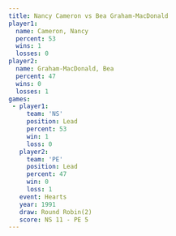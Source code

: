 ```yaml
---
title: Nancy Cameron vs Bea Graham-MacDonald
player1:                     
  name: Cameron, Nancy       
  percent: 53                
  wins: 1                    
  losses: 0                  
player2:                     
  name: Graham-MacDonald, Bea
  percent: 47                
  wins: 0                    
  losses: 1                  
games:
 - player1:        
     team: 'NS'    
     position: Lead
     percent: 53   
     win: 1        
     loss: 0       
   player2:        
     team: 'PE'    
     position: Lead
     percent: 47   
     win: 0        
     loss: 1       
   event: Hearts       
   year: 1991          
   draw: Round Robin(2)
   score: NS 11 - PE 5 
---
```

